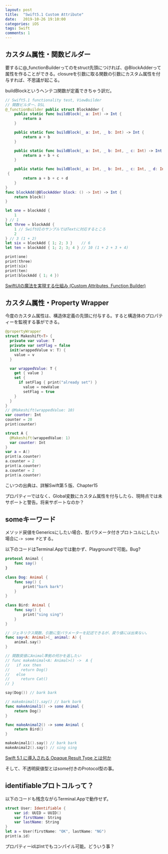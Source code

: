 ```yaml
---
layout: post
title:  "Swift5.1 Custom Attribute"
date:   2019-10-26 19:10:00
categories: iOS
tags: Swift
comments: 1
---
```

## カスタム属性・関数ビルダー

要するに@_functionBuilderってのをstruct先頭につければ、@BlockAdderって属性を作ることができる。closureを引数に取る関数の引数にカスタム属性を付与すれば、不思議が起こる。

buildBlockというヘンテコ関数が定義できちゃう訳だ。

```swift
// Swift5.1 functionality test, ViewBuilder                                     
// 関数ビルダー、DSL
@_functionBuilder public struct BlockAdder {
    public static func buildBlock(_ a: Int) -> Int {
        return a
    }

    public static func buildBlock(_ a: Int, _ b: Int) -> Int {
        return a + b
    }

    public static func buildBlock(_ a: Int, _ b: Int, _ c: Int) -> Int {
        return a + b + c
    }

    public static func buildBlock(_ a: Int, _ b: Int, _ c: Int, _ d: Int) -> Int
 {
        return a + b + c + d
    }
}
func blockAdd(@BlockAdder block: () -> Int) -> Int {
    return block()
}

let one = blockAdd {
    1
} // 1
let three = blockAdd {
    1 // SwiftUIのサンプルではTextに対応するところ
    2
} // 3 (1 + 2)
let six = blockAdd { 1; 2; 3 }    // 6
let ten = blockAdd { 1; 2; 3; 4 } // 10 (1 + 2 + 3 + 4)

print(one)
print(three)
print(six)
print(ten)
print(blockAdd { 1; 4 })
```

[SwiftUIの魔法を実現する仕組み (Custom Attributes, Function Builder)](https://qiita.com/kentrino/items/dc6e77a0ddd21187cc55)



## カスタム属性・Property Wrapper

今度のカスタム属性は、構造体定義の先頭に付与する。すると構造体のプロパティーを監視する事ができる。

```swift
@propertyWrapper
struct Makeshift<T> {
  private var value: T
  private var setFlag = false
  init(wrappedValue v: T) {
    value = v
  }

  var wrappedValue: T {
    get { value }
    set {
      if setFlag { print("already set") }
        value = newValue
        setFlag = true
    }
  }
}
// @Makeshift(wrappedValue: 10)
var counter: Int
counter = 20
print(counter)

struct A {
  @Makeshift(wrappedValue: 1)
  var counter: Int
}
var a = A()
print(a.counter)
a.counter = 2
print(a.counter)
a.counter = 2
print(a.counter)
```

こいつの出典は、詳解Swift第５版、Chapter15

プロパティーではなく、Global変数にカスタム属性を付与したら、現時点では未サポートと警告。将来サポートなのか？



## someキーワード

メソッド戻値をGenericsにしたい場合、型パラメータ付きプロトコルにしたい場合に`-> some P`とする。

以下のコードはTerminal.Appでは動かず、Playgroundで可能。Bug?

```swift
protocol Animal {
    func say()
}
    
class Dog: Animal {
    func say() {
        print("bark bark")
    }
}
    
class Bird: Animal {
    func say() {
        print("sing sing")
    }
}

// ジェネリクス関数、引数に型パラメーターを記述できるが、戻り値には出来ない。
func say<A: Animal>(_ animal: A) {
    animal.say()
}

// 関数戻値にAnimal準拠の何かを返したい
// func makeAnimal<A: Animal>() ->  A {
//   if xxx then
//     return Dog()
//   else
//     return Cat()
// }

say(Dog()) // bark bark

// makeAnimal().say() // bark bark
func makeAnimal1() -> some Animal {
    return Dog()
}

func makeAnimal2() -> some Animal {
    return Bird()
}

makeAnimal1().say() // bark bark
makeAnimal2().say() // sing sing
```

[Swift 5.1 に導入される Opaque Result Type とは何か](https://qiita.com/koher/items/338d2f2d0c4731e3508f)

そして、不透明戻値型とはsome付きのProtocol型の事。



## identifiableプロトコルって？
以下のコードも残念ながらTerminal.Appで動作せず。
```swift
struct User: Identifiable {
    var id: UUID = UUID()
    var firstName: String
    var lastName: String
}
let a = User(firstName: "OK", lastName: "NG")
print(a.id)
```
プロパティーidはIntでもコンパイル可能。どういう事？